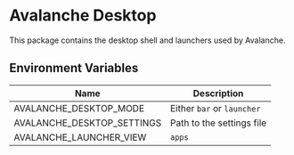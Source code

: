 # Avalanche Desktop

This package contains the desktop shell and launchers used by Avalanche.

## Environment Variables

| Name                       | Description                |
| -------------------------- | -------------------------- |
| AVALANCHE_DESKTOP_MODE     | Either `bar` or `launcher` |
| AVALANCHE_DESKTOP_SETTINGS | Path to the settings file  |
| AVALANCHE_LAUNCHER_VIEW    | `apps`                     |
